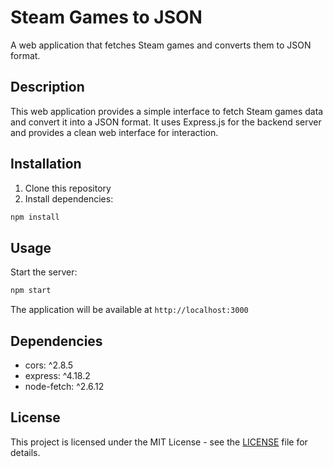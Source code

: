 # Steam Games to JSON

A web application that fetches Steam games and converts them to JSON format.

## Description

This web application provides a simple interface to fetch Steam games data and convert it into a JSON format. It uses Express.js for the backend server and provides a clean web interface for interaction.

## Installation

1. Clone this repository
2. Install dependencies:
```bash
npm install
```

## Usage

Start the server:
```bash
npm start
```

The application will be available at `http://localhost:3000`

## Dependencies

- cors: ^2.8.5
- express: ^4.18.2
- node-fetch: ^2.6.12

## License

This project is licensed under the MIT License - see the [LICENSE](LICENSE) file for details.
